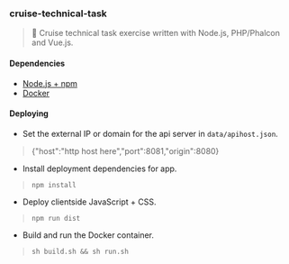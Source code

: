 ### cruise-technical-task
> :ship: Cruise technical task exercise written with Node.js, PHP/Phalcon and Vue.js.

#### Dependencies

* [Node.js + npm](https://nodejs.org/en/)
* [Docker](https://www.docker.com)

#### Deploying

* Set the external IP or domain for the api server in `data/apihost.json`.
> {"host":"http host here","port":8081,"origin":8080}

* Install deployment dependencies for app.
> `npm install`

* Deploy clientside JavaScript + CSS.
> `npm run dist`

* Build and run the Docker container.
> `sh build.sh && sh run.sh`

